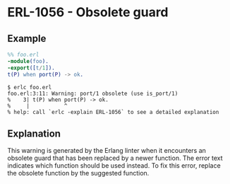 # ERL-1056 - Obsolete guard 

## Example

```erlang
%% foo.erl
-module(foo).
-export([t/1]).
t(P) when port(P) -> ok.
```

```
$ erlc foo.erl
foo.erl:3:11: Warning: port/1 obsolete (use is_port/1)
%    3| t(P) when port(P) -> ok.
%     |           ^
% help: call `erlc -explain ERL-1056` to see a detailed explanation
```

## Explanation

This warning is generated by the Erlang linter when it encounters an obsolete
guard that has been replaced by a newer function. The error text indicates
which function should be used instead. To fix this error, replace the obsolete
function by the suggested function.
